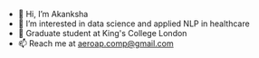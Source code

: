 - 👋 Hi, I’m Akanksha 
- 👀 I’m interested in data science and applied NLP in healthcare
- 🌱 Graduate student at King's College London
- 📫 Reach me at aeroap.comp@gmail.com

<!---
akp20114156/akp20114156 is a ✨ special ✨ repository because its `README.md` (this file) appears on your GitHub profile.
You can click the Preview link to take a look at your changes.
--->
